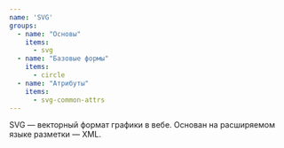 ```yaml
---
name: 'SVG'
groups:
  - name: "Основы"
    items:
      - svg
  - name: "Базовые формы"
    items:
      - circle
  - name: "Атрибуты"
    items:
      - svg-common-attrs
---
```


SVG — векторный формат графики в вебе. Основан на расширяемом языке разметки — XML.
